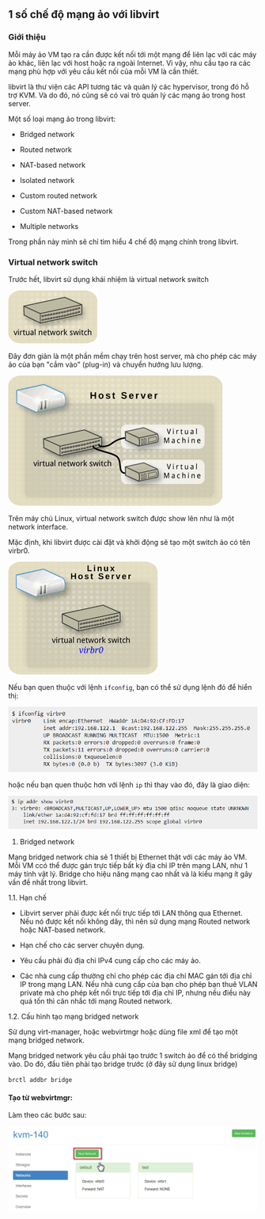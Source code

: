 ## 1 số chế độ mạng ảo với libvirt

### Giới thiệu

Mỗi máy ảo VM tạo ra cần được kết nối tới một mạng để liên lạc với các máy ảo khác, liên lạc với host hoặc ra ngoài Internet. Vì vậy, nhu cầu tạo ra các mạng phù hợp với yêu cầu kết nối của mỗi VM là cần thiết.

libvirt là thư viện các API tương tác và quản lý các hypervisor, trong đó hỗ trợ KVM. Và do đó, nó cũng sẽ có vai trò quản lý các mạng ảo trong host server.

Một số loại mạng ảo trong libvirt:

- Bridged network

- Routed network

- NAT-based network

- Isolated network

- Custom routed network

- Custom NAT-based network

- Multiple networks

Trong phần này mình sẽ chỉ tìm hiểu 4 chế độ mạng chính trong libvirt.

### Virtual network switch

Trước hết, libvirt sử dụng khái nhiệm là virtual network switch

<img src="img/88.png">

Đây đơn giản là một phần mềm chạy trên host server, mà cho phép các máy ảo của bạn "cắm vào" (plug-in) và chuyển hướng lưu lượng.

<img src="img/89.png">

Trên máy chủ Linux, virtual network switch được show lên như là một network interface.

Mặc định, khi libvirt được cài đặt và khởi động sẽ tạo một switch ảo có tên virbr0.

<img src="img/90.png">

Nếu bạn quen thuộc với lệnh `ifconfig`, bạn có thể sử dụng lệnh đó để hiển thị:

<img src="img/91.png">

hoặc nếu bạn quen thuộc hơn với lệnh `ip` thì thay vào đó, đây là giao diện:

<img src="img/92.png">

1. Bridged network

Mạng bridged network chia sẻ 1 thiết bị Ethernet thật với các máy ảo VM. Mỗi VM ccó thể được gán trực tiếp bất kỳ địa chỉ IP trên mạng LAN, như 1 máy tính vật lý. Bridge cho hiệu năng mạng cao nhất và là kiểu mạng ít gây vấn đề nhất trong libvirt.

1.1. Hạn chế

- Libvirt server phải được kết nối trực tiếp tới LAN thông qua Ethernet. Nếu nó được kết nối không dây, thì nên sử dụng mạng Routed network hoặc NAT-based network.

- Hạn chế cho các server chuyên dụng.

- Yêu cầu phải đủ địa chỉ IPv4 cung cấp cho các máy ảo.

- Các nhà cung cấp thường chỉ cho phép các địa chỉ MAC gán tới địa chỉ IP trong mạng LAN. Nếu nhà cung cấp của bạn cho phép bạn thuê VLAN private mà cho phép kết nối trực tiếp tới địa chỉ IP, nhưng nếu điều này quá tốn thì cân nhắc tới mạng Routed network.

1.2. Cấu hình tạo mạng bridged network

Sử dụng virt-manager, hoặc webvirtmgr hoặc dùng file xml để tạo một mạng bridged network.

Mạng bridged network yêu cầu phải tạo trước 1 switch ảo để có thể bridging vào. Do đó, đầu tiên phải tạo bridge trước (ở đây sử dụng linux bridge)

`brctl addbr bridge`

#### Tạo từ webvirtmgr:

Làm theo các bước sau:

<img src="img/93.png">

